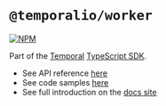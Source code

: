 # `@temporalio/worker`

[![NPM](https://img.shields.io/npm/v/@temporalio/worker?style=for-the-badge)](https://www.npmjs.com/package/@temporalio/worker)

Part of the [Temporal](https://temporal.io) [TypeScript SDK](https://www.npmjs.com/package/temporalio).

- See API reference [here](https://typescript.temporal.io/api/namespaces/worker)
- See code samples [here](https://github.com/temporalio/samples-typescript)
- See full introduction on the [docs site](https://docs.temporal.io/docs/typescript/introduction)
